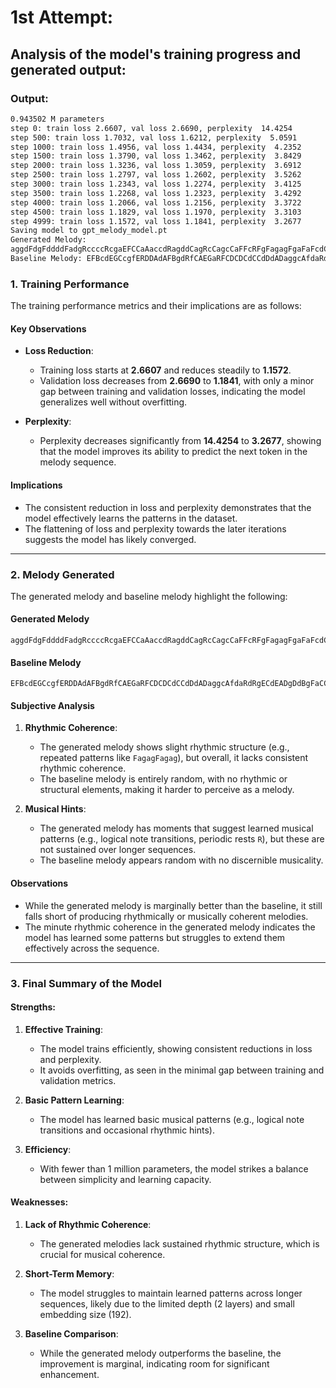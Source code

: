 # 1st Attempt:
## Analysis of the model's training progress and generated output:

### Output:
```bash
0.943502 M parameters
step 0: train loss 2.6607, val loss 2.6690, perplexity  14.4254
step 500: train loss 1.7032, val loss 1.6212, perplexity  5.0591
step 1000: train loss 1.4956, val loss 1.4434, perplexity  4.2352
step 1500: train loss 1.3790, val loss 1.3462, perplexity  3.8429
step 2000: train loss 1.3236, val loss 1.3059, perplexity  3.6912
step 2500: train loss 1.2797, val loss 1.2602, perplexity  3.5262
step 3000: train loss 1.2343, val loss 1.2274, perplexity  3.4125
step 3500: train loss 1.2268, val loss 1.2323, perplexity  3.4292
step 4000: train loss 1.2066, val loss 1.2156, perplexity  3.3722
step 4500: train loss 1.1829, val loss 1.1970, perplexity  3.3103
step 4999: train loss 1.1572, val loss 1.1841, perplexity  3.2677
Saving model to gpt_melody_model.pt
Generated Melody: 
aggdFdgFddddFadgRccccRcgaEFCCaAaccdRagddCagRcCagcCaFFcRFgFagagFgaFaFcdCcRFgcaEFgFgFgRgFagagFagagCgFR
Baseline Melody: EFBcdEGCcgfERDDAdAFBgdRfCAEGaRFCDCDCdCCdDdADaggcAfdaRdRgECdEADgDdBgFaCCfCfgcBGGdcBFfcGBDFDEa
```

### **1. Training Performance**
The training performance metrics and their implications are as follows:

#### **Key Observations**
- **Loss Reduction**:
  - Training loss starts at **2.6607** and reduces steadily to **1.1572**.
  - Validation loss decreases from **2.6690** to **1.1841**, with only a minor gap between training and validation losses, indicating the model generalizes well without overfitting.

- **Perplexity**:
  - Perplexity decreases significantly from **14.4254** to **3.2677**, showing that the model improves its ability to predict the next token in the melody sequence.

#### **Implications**
- The consistent reduction in loss and perplexity demonstrates that the model effectively learns the patterns in the dataset.
- The flattening of loss and perplexity towards the later iterations suggests the model has likely converged.

---

### **2. Melody Generated**
The generated melody and baseline melody highlight the following:

#### **Generated Melody**
```
aggdFdgFddddFadgRccccRcgaEFCCaAaccdRagddCagRcCagcCaFFcRFgFagagFgaFaFcdCcRFgcaEFgFgFgRgFagagFagagCgFR
```

#### **Baseline Melody**
```
EFBcdEGCcgfERDDAdAFBgdRfCAEGaRFCDCDCdCCdDdADaggcAfdaRdRgECdEADgDdBgFaCCfCfgcBGGdcBFfcGBDFDEa
```

#### **Subjective Analysis**
1. **Rhythmic Coherence**:
   - The generated melody shows slight rhythmic structure (e.g., repeated patterns like `FagagFagag`), but overall, it lacks consistent rhythmic coherence.
   - The baseline melody is entirely random, with no rhythmic or structural elements, making it harder to perceive as a melody.

2. **Musical Hints**:
   - The generated melody has moments that suggest learned musical patterns (e.g., logical note transitions, periodic rests `R`), but these are not sustained over longer sequences.
   - The baseline melody appears random with no discernible musicality.

#### **Observations**
- While the generated melody is marginally better than the baseline, it still falls short of producing rhythmically or musically coherent melodies.
- The minute rhythmic coherence in the generated melody indicates the model has learned some patterns but struggles to extend them effectively across the sequence.

---

### **3. Final Summary of the Model**

#### **Strengths**:
1. **Effective Training**:
   - The model trains efficiently, showing consistent reductions in loss and perplexity.
   - It avoids overfitting, as seen in the minimal gap between training and validation metrics.

2. **Basic Pattern Learning**:
   - The model has learned basic musical patterns (e.g., logical note transitions and occasional rhythmic hints).

3. **Efficiency**:
   - With fewer than 1 million parameters, the model strikes a balance between simplicity and learning capacity.

#### **Weaknesses**:
1. **Lack of Rhythmic Coherence**:
   - The generated melodies lack sustained rhythmic structure, which is crucial for musical coherence.

2. **Short-Term Memory**:
   - The model struggles to maintain learned patterns across longer sequences, likely due to the limited depth (2 layers) and small embedding size (192).

3. **Baseline Comparison**:
   - While the generated melody outperforms the baseline, the improvement is marginal, indicating room for significant enhancement.
